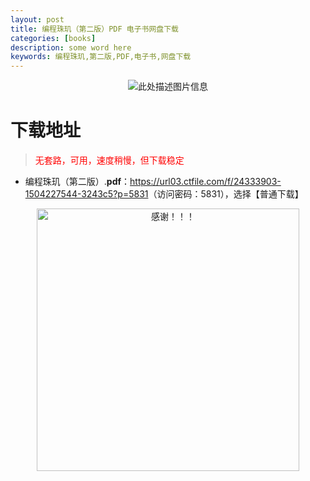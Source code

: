 ```yaml
---
layout: post
title: 编程珠玑（第二版）PDF 电子书网盘下载
categories: [books]
description: some word here
keywords: 编程珠玑,第二版,PDF,电子书,网盘下载
---
```


<div align="center"><img src="https://qweree.cn/wp-content/uploads/2025/05/bian-cheng-zhu-ji-tuya.png" alt="此处描述图片信息"></div>

# 下载地址

> <p style="color:red" >无套路，可用，速度稍慢，但下载稳定</p>

- 编程珠玑（第二版）.**pdf**：<https://url03.ctfile.com/f/24333903-1504227544-3243c5?p=5831>（访问密码：5831），选择【普通下载】

<div align="center"><img src="https://pic.imgdb.cn/item/6707df6bd29ded1a8ce37031.gif" alt="感谢！！！" width="420px" height="auto"/></div>

